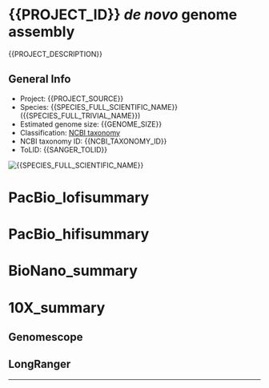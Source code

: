 # {{PROJECT_ID}} *de novo* genome assembly

{{PROJECT_DESCRIPTION}}

## General Info

* Project: {{PROJECT_SOURCE}}
* Species: {{SPECIES_FULL_SCIENTIFIC_NAME}} ({{SPECIES_FULL_TRIVIAL_NAME}})
* Estimated genome size: {{GENOME_SIZE}}
* Classification: [NCBI taxonomy](https://www.ncbi.nlm.nih.gov/Taxonomy/Browser/wwwtax.cgi?id={{NCBI_TAXONOMY_ID}})
* NCBI taxonomy ID: {{NCBI_TAXONOMY_ID}}
* ToLID: {{SANGER_TOLID}}

![{{SPECIES_FULL_SCIENTIFIC_NAME}}](images/{{SPECIES_ID}}.jpg)

# PacBio_lofisummary

# PacBio_hifisummary

# BioNano_summary

# 10X_summary

## Genomescope

## LongRanger

-------------------------------------------------------------------------------------------------------
